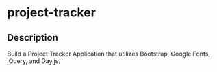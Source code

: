 # project-tracker

## Description

Build a Project Tracker Application that utilizes Bootstrap, Google Fonts, jQuery, and Day.js.
